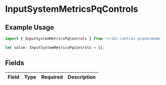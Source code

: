 # InputSystemMetricsPqControls

## Example Usage

```typescript
import { InputSystemMetricsPqControls } from "cribl-control-plane/models";

let value: InputSystemMetricsPqControls = {};
```

## Fields

| Field       | Type        | Required    | Description |
| ----------- | ----------- | ----------- | ----------- |
